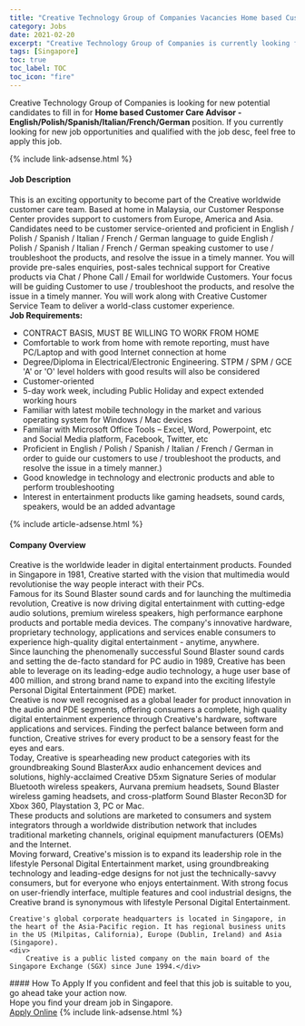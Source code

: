 ```yaml
---
title: "Creative Technology Group of Companies Vacancies Home based Customer Care Advisor - English/Polish/Spanish/Italian/French/German" 
category: Jobs 
date: 2021-02-20 
excerpt: "Creative Technology Group of Companies is currently looking for suitable person to fill in the Home based Customer Care Advisor - English/Polish/Spanish/Italian/French/German which based in Singapore" 
tags: [Singapore] 
toc: true 
toc_label: TOC 
toc_icon: "fire" 
--- 
```


<p>Creative Technology Group of Companies is looking for new potential candidates to fill in for <b>Home based Customer Care Advisor - English/Polish/Spanish/Italian/French/German</b> position. If you currently looking for new job opportunities and qualified with the job desc, feel free to apply this job.
</p>{% include link-adsense.html %} 
<div><div><h4>Job Description</h4></div><div><div><span><div><div><div>This is an exciting opportunity to become part of the Creative worldwide customer care team. Based at home in Malaysia, our Customer Response Center provides support to customers from Europe, America and Asia. Candidates need to be customer service-oriented and proficient in English / Polish / Spanish / Italian / French / German language to guide English / Polish / Spanish / Italian / French / German speaking customer to use / troubleshoot the products, and resolve the issue in a timely manner. You will provide pre-sales enquiries, post-sales technical support for Creative products via Chat / Phone Call / Email for worldwide Customers. Your focus will be guiding Customer to use / troubleshoot the products, and resolve the issue in a timely manner. You will work along with Creative Customer Service Team to deliver a world-class customer experience.</div><div><strong>Job Requirements:</strong></div><ul><li>CONTRACT BASIS, MUST BE WILLING TO WORK FROM HOME</li><li>Comfortable to work from home with remote reporting, must have PC/Laptop and with good Internet connection at home</li><li>Degree/Diploma in Electrical/Electronic Engineering. STPM / SPM / GCE 'A' or 'O' level holders with good results will also be considered</li><li>Customer-oriented</li><li>5-day work week, including Public Holiday and expect extended working hours&#160;</li><li>Familiar with latest mobile technology in the market and various operating system for Windows / Mac devices</li><li>Familiar with&#160;Microsoft Office Tools &#8211; Excel, Word, Powerpoint, etc and&#160;Social Media platform, Facebook, Twitter, etc</li><li>Proficient in English / Polish / Spanish / Italian / French / German in order to guide our customers to use / troubleshoot the products, and resolve the issue in a timely manner.)</li><li>Good knowledge in technology and electronic products and able to perform troubleshooting</li><li>Interest in entertainment products like gaming headsets, sound cards, speakers, would be an added advantage</li></ul></div></div></span></div></div></div> 
{% include article-adsense.html %} 
<div><div><h4>Company Overview</h4></div><div><div><span><div><div>
	Creative is the worldwide leader in digital entertainment products. Founded in Singapore in 1981, Creative started with the vision that multimedia would revolutionise the way people interact with their PCs.</div>
<div>
<div>
		Famous for its Sound Blaster sound cards and for launching the multimedia revolution, Creative is now driving digital entertainment with cutting-edge audio solutions, premium wireless speakers, high performance earphone products and portable media devices. The company's innovative hardware, proprietary technology, applications and services enable consumers to experience high-quality digital entertainment - anytime, anywhere.</div>
<div>
		Since launching the phenomenally successful Sound Blaster sound cards and setting the de-facto standard for PC audio in 1989, Creative has been able to leverage on its leading-edge audio technology, a huge user base of 400 million, and strong brand name to expand into the exciting lifestyle Personal Digital Entertainment (PDE) market.</div>
<div>
		Creative is now well recognised as a global leader for product innovation in the audio and PDE segments, offering consumers a complete, high quality digital entertainment experience through Creative's hardware, software applications and services. Finding the perfect balance between form and function, Creative strives for every product to be a sensory feast for the eyes and ears.</div>
<div>
		Today, Creative is spearheading new product categories with its groundbreaking Sound BlasterAxx audio enhancement devices and solutions, highly-acclaimed Creative D5xm Signature Series of modular Bluetooth wireless speakers, Aurvana premium headsets, Sound Blaster wireless gaming headsets, and cross-platform Sound Blaster Recon3D for Xbox 360, Playstation 3, PC or Mac.</div>
<div>
		These products and solutions are marketed to consumers and system integrators through a worldwide distribution network that includes traditional marketing channels, original equipment manufacturers (OEMs) and the Internet.</div>
<div>
		Moving forward, Creative's mission is to expand its leadership role in the lifestyle Personal Digital Entertainment market, using groundbreaking technology and leading-edge designs for not just the technically-savvy consumers, but for everyone who enjoys entertainment. With strong focus on user-friendly interface, multiple features and cool industrial designs, the Creative brand is synonymous with lifestyle Personal Digital Entertainment.</div>
	
	Creative's global corporate headquarters is located in Singapore, in the heart of the Asia-Pacific region. It has regional business units in the US (Milpitas, California), Europe (Dublin, Ireland) and Asia (Singapore).
	<div>
		Creative is a public listed company on the main board of the Singapore Exchange (SGX) since June 1994.</div>
</div></div></span></div></div></div> 
#### How To Apply 
If you confident and feel that this job is suitable to you, go ahead take your action now. <br/> 
Hope you find your dream job in Singapore. <br/> 
<a href="https://www.jobstreet.com.my/en/job/home-based-customer-care-advisor-english-polish-spanish-italian-french-german-8362753/origin/sg?jobId=jobstreet-sg-job-8362753&" class="btn btn--info" target="_blank" rel="nofollow noopenner">Apply Online</a> 
{% include link-adsense.html %} 